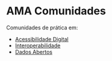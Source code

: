 # AMA Comunidades

Comunidades de prática em:

- [Acessibilidade Digital](https://amagovpt.github.io/a11y/)
- [Interoperabilidade](https://amagovpt.github.io/i14y/)
- [Dados Abertos](https://amagovpt.github.io/data/)
